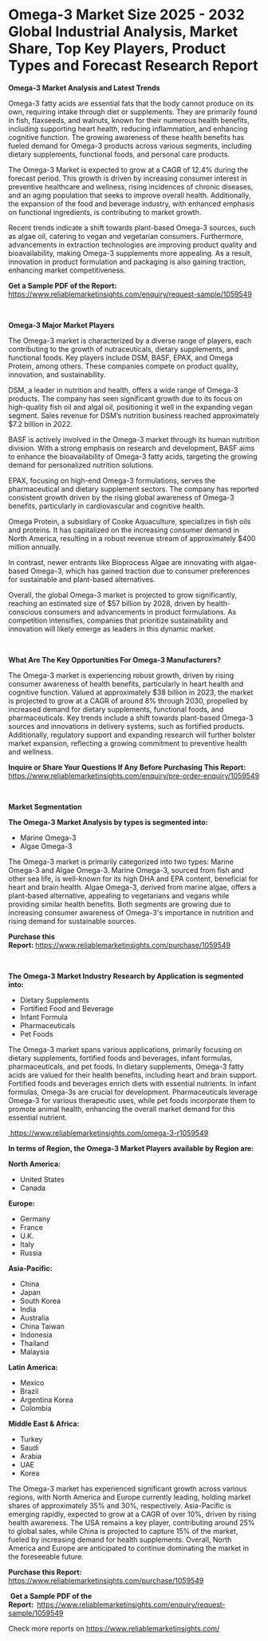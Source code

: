 <p><h1>Omega-3 Market Size 2025 - 2032 Global Industrial Analysis, Market Share, Top Key Players, Product Types and Forecast Research Report</h1></p><p><strong>Omega-3 Market Analysis and Latest Trends</strong></p>
<p><p>Omega-3 fatty acids are essential fats that the body cannot produce on its own, requiring intake through diet or supplements. They are primarily found in fish, flaxseeds, and walnuts, known for their numerous health benefits, including supporting heart health, reducing inflammation, and enhancing cognitive function. The growing awareness of these health benefits has fueled demand for Omega-3 products across various segments, including dietary supplements, functional foods, and personal care products.</p><p>The Omega-3 Market is expected to grow at a CAGR of 12.4% during the forecast period. This growth is driven by increasing consumer interest in preventive healthcare and wellness, rising incidences of chronic diseases, and an aging population that seeks to improve overall health. Additionally, the expansion of the food and beverage industry, with enhanced emphasis on functional ingredients, is contributing to market growth.</p><p>Recent trends indicate a shift towards plant-based Omega-3 sources, such as algae oil, catering to vegan and vegetarian consumers. Furthermore, advancements in extraction technologies are improving product quality and bioavailability, making Omega-3 supplements more appealing. As a result, innovation in product formulation and packaging is also gaining traction, enhancing market competitiveness.</p></p>
<p><strong>Get a Sample PDF of the Report:&nbsp;</strong> <a href="https://www.reliablemarketinsights.com/enquiry/request-sample/1059549?utm_campaign=2988&utm_medium=2&utm_source=Github&utm_content=ia&utm_term=22032025&utm_id=omega-3">https://www.reliablemarketinsights.com/enquiry/request-sample/1059549</a></p>
<p>&nbsp;</p>
<p><strong>Omega-3 Major Market Players</strong></p>
<p><p>The Omega-3 market is characterized by a diverse range of players, each contributing to the growth of nutraceuticals, dietary supplements, and functional foods. Key players include DSM, BASF, EPAX, and Omega Protein, among others. These companies compete on product quality, innovation, and sustainability.</p><p>DSM, a leader in nutrition and health, offers a wide range of Omega-3 products. The company has seen significant growth due to its focus on high-quality fish oil and algal oil, positioning it well in the expanding vegan segment. Sales revenue for DSM’s nutrition business reached approximately $7.2 billion in 2022.</p><p>BASF is actively involved in the Omega-3 market through its human nutrition division. With a strong emphasis on research and development, BASF aims to enhance the bioavailability of Omega-3 fatty acids, targeting the growing demand for personalized nutrition solutions.</p><p>EPAX, focusing on high-end Omega-3 formulations, serves the pharmaceutical and dietary supplement sectors. The company has reported consistent growth driven by the rising global awareness of Omega-3 benefits, particularly in cardiovascular and cognitive health.</p><p>Omega Protein, a subsidiary of Cooke Aquaculture, specializes in fish oils and proteins. It has capitalized on the increasing consumer demand in North America, resulting in a robust revenue stream of approximately $400 million annually.</p><p>In contrast, newer entrants like Bioprocess Algae are innovating with algae-based Omega-3, which has gained traction due to consumer preferences for sustainable and plant-based alternatives.</p><p>Overall, the global Omega-3 market is projected to grow significantly, reaching an estimated size of $57 billion by 2028, driven by health-conscious consumers and advancements in product formulations. As competition intensifies, companies that prioritize sustainability and innovation will likely emerge as leaders in this dynamic market.</p></p>
<p>&nbsp;</p>
<p><strong>What Are The Key Opportunities For Omega-3 Manufacturers?</strong></p>
<p><p>The Omega-3 market is experiencing robust growth, driven by rising consumer awareness of health benefits, particularly in heart health and cognitive function. Valued at approximately $38 billion in 2023, the market is projected to grow at a CAGR of around 8% through 2030, propelled by increased demand for dietary supplements, functional foods, and pharmaceuticals. Key trends include a shift towards plant-based Omega-3 sources and innovations in delivery systems, such as fortified products. Additionally, regulatory support and expanding research will further bolster market expansion, reflecting a growing commitment to preventive health and wellness.</p></p>
<p><strong>Inquire or Share Your Questions If Any Before Purchasing This Report:</strong> <a href="https://www.reliablemarketinsights.com/enquiry/pre-order-enquiry/1059549?utm_campaign=2988&utm_medium=2&utm_source=Github&utm_content=ia&utm_term=22032025&utm_id=omega-3">https://www.reliablemarketinsights.com/enquiry/pre-order-enquiry/1059549</a></p>
<p>&nbsp;</p>
<p><strong>Market Segmentation</strong></p>
<p><strong>The Omega-3 Market Analysis by types is segmented into:</strong></p>
<p><ul><li>Marine Omega-3</li><li>Algae Omega-3</li></ul></p>
<p><p>The Omega-3 market is primarily categorized into two types: Marine Omega-3 and Algae Omega-3. Marine Omega-3, sourced from fish and other sea life, is well-known for its high DHA and EPA content, beneficial for heart and brain health. Algae Omega-3, derived from marine algae, offers a plant-based alternative, appealing to vegetarians and vegans while providing similar health benefits. Both segments are growing due to increasing consumer awareness of Omega-3's importance in nutrition and rising demand for sustainable sources.</p></p>
<p><strong>Purchase this Report:&nbsp;</strong><a href="https://www.reliablemarketinsights.com/purchase/1059549?utm_campaign=2988&utm_medium=2&utm_source=Github&utm_content=ia&utm_term=22032025&utm_id=omega-3">https://www.reliablemarketinsights.com/purchase/1059549</a></p>
<p>&nbsp;</p>
<p><strong>The Omega-3 Market Industry Research by Application is segmented into:</strong></p>
<p><ul><li>Dietary Supplements</li><li>Fortified Food and Beverage</li><li>Infant Formula</li><li>Pharmaceuticals</li><li>Pet Foods</li></ul></p>
<p><p>The Omega-3 market spans various applications, primarily focusing on dietary supplements, fortified foods and beverages, infant formulas, pharmaceuticals, and pet foods. In dietary supplements, Omega-3 fatty acids are valued for their health benefits, including heart and brain support. Fortified foods and beverages enrich diets with essential nutrients. In infant formulas, Omega-3s are crucial for development. Pharmaceuticals leverage Omega-3 for various therapeutic uses, while pet foods incorporate them to promote animal health, enhancing the overall market demand for this essential nutrient.</p></p>
<p><a href="https://www.reliablemarketinsights.com/omega-3-r1059549?utm_campaign=2988&utm_medium=2&utm_source=Github&utm_content=ia&utm_term=22032025&utm_id=omega-3">&nbsp;https://www.reliablemarketinsights.com/omega-3-r1059549</a></p>
<p><strong>In terms of Region, the Omega-3 Market Players available by Region are:</strong></p>
<p>
    <p> <strong> North America: </strong>
        <ul>
            <li>United States</li>
            <li>Canada</li>
        </ul>
        </p> 
    <p> <strong> Europe: </strong>
        <ul>
            <li>Germany</li>
            <li>France</li>
            <li>U.K.</li>
            <li>Italy</li>
            <li>Russia</li>
        </ul>
        </p> 
    <p> <strong> Asia-Pacific: </strong>
        <ul>
            <li>China</li>
            <li>Japan</li>
            <li>South Korea</li>
            <li>India</li>
            <li>Australia</li>
            <li>China Taiwan</li>
            <li>Indonesia</li>
            <li>Thailand</li>
            <li>Malaysia</li>
        </ul>
        </p> 
    <p> <strong> Latin America: </strong>
        <ul>
            <li>Mexico</li>
            <li>Brazil</li>
            <li>Argentina Korea</li>
            <li>Colombia</li>
        </ul>
        </p> 
    <p> <strong> Middle East & Africa: </strong>
        <ul>
            <li>Turkey</li>
            <li>Saudi</li>
            <li>Arabia</li>
            <li>UAE</li>
            <li>Korea</li>
        </ul>
    </p>
    </p>
<p><p>The Omega-3 market has experienced significant growth across various regions, with North America and Europe currently leading, holding market shares of approximately 35% and 30%, respectively. Asia-Pacific is emerging rapidly, expected to grow at a CAGR of over 10%, driven by rising health awareness. The USA remains a key player, contributing around 25% to global sales, while China is projected to capture 15% of the market, fueled by increasing demand for health supplements. Overall, North America and Europe are anticipated to continue dominating the market in the foreseeable future.</p></p>
<p><strong>Purchase this Report: </strong><a href="https://www.reliablemarketinsights.com/purchase/1059549?utm_campaign=2988&utm_medium=2&utm_source=Github&utm_content=ia&utm_term=22032025&utm_id=omega-3">https://www.reliablemarketinsights.com/purchase/1059549</a></p>
<p>&nbsp;<strong>Get a Sample PDF of the Report:&nbsp;&nbsp;</strong><a href="https://www.reliablemarketinsights.com/enquiry/request-sample/1059549?utm_campaign=2988&utm_medium=2&utm_source=Github&utm_content=ia&utm_term=22032025&utm_id=omega-3">https://www.reliablemarketinsights.com/enquiry/request-sample/1059549</a></p>
<p><strong></strong></p>
<p>Check more reports on <a href="https://www.reliablemarketinsights.com/?utm_campaign=2988&utm_medium=2&utm_source=Github&utm_content=ia&utm_term=22032025&utm_id=omega-3">https://www.reliablemarketinsights.com/</a></p>